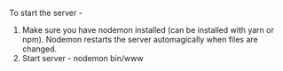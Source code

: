 To start the server - 
1. Make sure you have nodemon installed (can be installed with yarn or npm). Nodemon restarts the server automagically when files are changed.
2. Start server - nodemon bin/www
